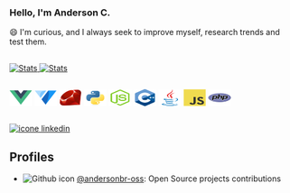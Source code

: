 ### Hello, I'm Anderson C.
😄 I'm curious, and I always seek to improve myself, research trends and test them.

##
<!-- graficos gerados oriundas dos dados de postagens no github -->
<div> 
  <a href="https://github.com/andersonbr">
    <picture alt="Stats">
      <source media="(prefers-color-scheme: dark)" srcset="https://github-readme-stats.vercel.app/api?username=andersonbr&show_icons=true&theme=dracula">
      <source media="(prefers-color-scheme: light)" srcset="https://github-readme-stats.vercel.app/api?username=andersonbr&show_icons=true">
      <img alt="Stats" height="180em">
    </picture>
    <picture alt="Stats">
      <source media="(prefers-color-scheme: dark)" srcset="https://github-readme-stats.vercel.app/api/top-langs?username=andersonbr&layout=compact&langs_count=16&theme=dracula">
      <source media="(prefers-color-scheme: light)" srcset="https://github-readme-stats.vercel.app/api/top-langs?username=andersonbr&layout=compact&langs_count=16">
      <img alt="Stats" height="180em">
    </picture>
  </a>
</div>

##
<!-- icones de linguagens e Frameworks -->
<div style="display: inline_block">
  <!-- front-end -->
  <img align="center" alt="icone vuejs" height="30" width="40" src="https://raw.githubusercontent.com/devicons/devicon/master/icons/vuejs/vuejs-original.svg" />
  <img align="center" alt="icone vuetify" height="30" width="40" src="https://raw.githubusercontent.com/devicons/devicon/master/icons/vuetify/vuetify-original.svg" />
  <!-- back-end -->
  <img align="center" alt="icone ruby" height="30" width="40" src="https://raw.githubusercontent.com/devicons/devicon/master/icons/ruby/ruby-original.svg" />
  <img align="center" alt="icone python" height="30" width="40" src="https://raw.githubusercontent.com/devicons/devicon/master/icons/python/python-original.svg" />
  <img align="center" alt="icone nodejs" height="30" width="40" src="https://raw.githubusercontent.com/devicons/devicon/master/icons/nodejs/nodejs-original.svg" />
  <img align="center" alt="icone c++" height="30" width="40" src="https://raw.githubusercontent.com/devicons/devicon/master/icons/cplusplus/cplusplus-original.svg" />
  <img align="center" alt="icone java" height="30" width="40" src="https://raw.githubusercontent.com/devicons/devicon/master/icons/java/java-original.svg" />
  <img align="center" alt="icone javascript" height="30" width="40" src="https://raw.githubusercontent.com/devicons/devicon/master/icons/javascript/javascript-original.svg" />
  <img align="center" alt="icone php" height="30" width="40" src="https://raw.githubusercontent.com/devicons/devicon/master/icons/php/php-original.svg" />
</div>

##
<!-- botões do linkedin e gmail  -->
<div style="display: inline_block">
  <a href="https://www.linkedin.com/in/andersonbr/" target="_blank"><img align="center" alt="icone linkedin" src="https://img.shields.io/badge/LinkedIn-0077B5?style=for-the-badge&logo=linkedin&logoColor=white" /></a>
</div>

## Profiles
<div style="display: inline_block">
  <ul>
    <li>
      <picture alt="Github icon">
        <source media="(prefers-color-scheme: dark)" srcset="https://raw.githubusercontent.com/andersonbr/andersonbr/main/github-dark.svg">
        <source media="(prefers-color-scheme: light)" srcset="https://raw.githubusercontent.com/andersonbr/andersonbr/main/github-light.svg">
        <img alt="Github icon" width="30" height="30">
      </picture>
      <a href="https://www.github.com/andersonbr-oss" target="_blank">@andersonbr-oss</a>: Open Source projects contributions
    </li>
  </ul>
</div>

<!--
**andersonbr/andersonbr** is a ✨ _special_ ✨ repository because its `README.md` (this file) appears on your GitHub profile.

Here are some ideas to get you started:

- 🔭 I’m currently working on ...
- 🌱 I’m currently learning ...
- 👯 I’m looking to collaborate on ...
- 🤔 I’m looking for help with ...
- 💬 Ask me about ...
- 📫 How to reach me: ...
- 😄 Pronouns: ...
- ⚡ Fun fact: ...
-->
